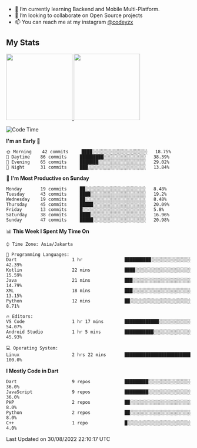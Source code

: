 - 🌱 I’m currently learning Backend and Mobile Multi-Platform.
- 👯 I’m looking to collaborate on Open Source projects
- 📫 You can reach me at my instagram <a href="https://www.instagram.com/codeyzx/">@codeyzx</a>

## My Stats
<p align="left">
<a href="https://github.com/codeyzx">
  <img height="180em" src="https://github-readme-stats-eight-theta.vercel.app/api?username=codeyzx&show_icons=true&theme=algolia&include_all_commits=true&count_private=true"/>
  <img height="180em" src="https://github-readme-stats-eight-theta.vercel.app/api/top-langs/?username=codeyzx&layout=compact&langs_count=8&theme=algolia"/>
</a>
</p>

<!--START_SECTION:waka-->
![Code Time](http://img.shields.io/badge/Code%20Time-7%20hrs%2038%20mins-blue)

**I'm an Early 🐤** 

```text
🌞 Morning    42 commits     ████░░░░░░░░░░░░░░░░░░░░░   18.75% 
🌆 Daytime    86 commits     █████████░░░░░░░░░░░░░░░░   38.39% 
🌃 Evening    65 commits     ███████░░░░░░░░░░░░░░░░░░   29.02% 
🌙 Night      31 commits     ███░░░░░░░░░░░░░░░░░░░░░░   13.84%

```
📅 **I'm Most Productive on Sunday** 

```text
Monday       19 commits     ██░░░░░░░░░░░░░░░░░░░░░░░   8.48% 
Tuesday      43 commits     ████░░░░░░░░░░░░░░░░░░░░░   19.2% 
Wednesday    19 commits     ██░░░░░░░░░░░░░░░░░░░░░░░   8.48% 
Thursday     45 commits     █████░░░░░░░░░░░░░░░░░░░░   20.09% 
Friday       13 commits     █░░░░░░░░░░░░░░░░░░░░░░░░   5.8% 
Saturday     38 commits     ████░░░░░░░░░░░░░░░░░░░░░   16.96% 
Sunday       47 commits     █████░░░░░░░░░░░░░░░░░░░░   20.98%

```


📊 **This Week I Spent My Time On** 

```text
⌚︎ Time Zone: Asia/Jakarta

💬 Programming Languages: 
Dart                     1 hr                ██████████░░░░░░░░░░░░░░░   42.39% 
Kotlin                   22 mins             ████░░░░░░░░░░░░░░░░░░░░░   15.59% 
Java                     21 mins             ███░░░░░░░░░░░░░░░░░░░░░░   14.79% 
XML                      18 mins             ███░░░░░░░░░░░░░░░░░░░░░░   13.15% 
Python                   12 mins             ██░░░░░░░░░░░░░░░░░░░░░░░   8.71%

🔥 Editors: 
VS Code                  1 hr 17 mins        █████████████░░░░░░░░░░░░   54.07% 
Android Studio           1 hr 5 mins         ███████████░░░░░░░░░░░░░░   45.93%

💻 Operating System: 
Linux                    2 hrs 22 mins       █████████████████████████   100.0%

```

**I Mostly Code in Dart** 

```text
Dart                     9 repos             █████████░░░░░░░░░░░░░░░░   36.0% 
JavaScript               9 repos             █████████░░░░░░░░░░░░░░░░   36.0% 
PHP                      2 repos             ██░░░░░░░░░░░░░░░░░░░░░░░   8.0% 
Python                   2 repos             ██░░░░░░░░░░░░░░░░░░░░░░░   8.0% 
C++                      1 repo              █░░░░░░░░░░░░░░░░░░░░░░░░   4.0%

```



 Last Updated on 30/08/2022 22:10:17 UTC
<!--END_SECTION:waka-->
